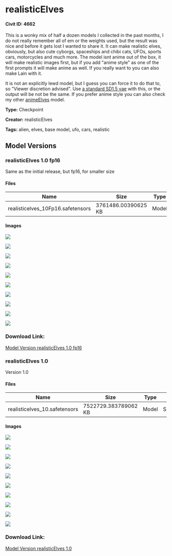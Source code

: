 # realisticElves

#### Civit ID: 4662

<p>This is a wonky mix of half a dozen models I collected in the past months, I do not really remember all of em or the weights used, but the result was nice and before it gets lost I wanted to share it. It can make realistic elves, obviously, but also cute cyborgs, spaceships and chibi cats, UFOs, sports cars, motorcycles and much more. The model isnt anime out of the box, it will make realistic images first, but if you add "anime style" as one of the first prompts it will make anime as well. If you really want to you can also make Lain with it.</p><p></p><p>It is not an explicitly lewd model, but I guess you can force it to do that to, so "Viewer discretion advised". Use <a target="_blank" rel="ugc" href="https://huggingface.co/stabilityai/sd-vae-ft-mse-original/resolve/main/vae-ft-mse-840000-ema-pruned.ckpt">a standard SD1.5 vae</a> with this, or the output will be not be the same. If you prefer anime style you can also check my other <a rel="ugc" href="https://civitai.com/models/4924/animeelves">animeElves</a> model.</p>

**Type:** Checkpoint

**Creator:** realisticElves

**Tags:** alien, elves, base model, ufo, cars, realistic

## Model Versions

### realisticElves 1.0 fp16

<p>Same as the initial release, but fp16, for smaller size</p>

#### Files

| Name | Size | Type | Format | Download Url | AutoV1 | AutoV2 | SHA256 | CRC32 | BLAKE3 |
| --- | --- | --- | --- | --- | --- | --- | --- | --- | --- |
| realisticelves_10Fp16.safetensors | 3761486.00390625 KB | Model | SafeTensor | https://civitai.com/api/download/models/5332 | 50582F85 | 3EDBB6110B | 3EDBB6110B098C7EB373D790E651738C1BFAC7154E86E9F7E577470DA05B5DB7 | E3CCB24F | 3F25640FA28308A6CFDD70A103D7D9FEECD7E00F696C1148F35FF44C0D94B5DC |

#### Images

<p><img src="https://image.civitai.com/xG1nkqKTMzGDvpLrqFT7WA/3bc78d6f-1efb-467e-68ce-8fec40810300/width=450/41397.jpeg" /></p>

<p><img src="https://image.civitai.com/xG1nkqKTMzGDvpLrqFT7WA/570a5f32-3162-401e-f21a-20813f6eaf00/width=450/41396.jpeg" /></p>

<p><img src="https://image.civitai.com/xG1nkqKTMzGDvpLrqFT7WA/e144822c-07ac-4c55-8105-fd536a19b700/width=450/41395.jpeg" /></p>

<p><img src="https://image.civitai.com/xG1nkqKTMzGDvpLrqFT7WA/2b879f79-a2fd-4ab9-ea59-a15d90e8d500/width=450/41394.jpeg" /></p>

<p><img src="https://image.civitai.com/xG1nkqKTMzGDvpLrqFT7WA/5ad60a28-57e2-49a3-24a9-550a05ea7c00/width=450/41393.jpeg" /></p>

<p><img src="https://image.civitai.com/xG1nkqKTMzGDvpLrqFT7WA/3e980310-b343-4df0-8cde-d7179ffdef00/width=450/41429.jpeg" /></p>

<p><img src="https://image.civitai.com/xG1nkqKTMzGDvpLrqFT7WA/f9110009-f3e1-43fa-2e0f-f2a2c0671700/width=450/41428.jpeg" /></p>

<p><img src="https://image.civitai.com/xG1nkqKTMzGDvpLrqFT7WA/bf03568f-708a-4d6b-d950-b1e36f971900/width=450/41392.jpeg" /></p>

<p><img src="https://image.civitai.com/xG1nkqKTMzGDvpLrqFT7WA/7ae0bd58-eeec-416a-fdff-e19a04fb8b00/width=450/41391.jpeg" /></p>

<p><img src="https://image.civitai.com/xG1nkqKTMzGDvpLrqFT7WA/1c92b3d8-a11d-456c-0a91-53499b2bc400/width=450/41390.jpeg" /></p>

### Download Link:

[Model Version realisticElves 1.0 fp16](https://civitai.com/api/download/models/5332)

### realisticElves 1.0

<p>Version 1.0</p>

#### Files

| Name | Size | Type | Format | Download Url | AutoV1 | AutoV2 | SHA256 | CRC32 | BLAKE3 |
| --- | --- | --- | --- | --- | --- | --- | --- | --- | --- |
| realisticelves_10.safetensors | 7522729.383789062 KB | Model | SafeTensor | https://civitai.com/api/download/models/5328 | 3F0E79E7 | B142B0EFBF | B142B0EFBF474D3C69C2B1335450157B47F6EE8C141EF5F629597174207211D2 | E13D0F86 | CBD5437DD42479449101704DB9ED98DCE7CE0E79386EA554A99543431975117B |

#### Images

<p><img src="https://image.civitai.com/xG1nkqKTMzGDvpLrqFT7WA/9c3f3645-cb39-4c36-4935-6097d4cc8e00/width=450/43788.jpeg" /></p>

<p><img src="https://image.civitai.com/xG1nkqKTMzGDvpLrqFT7WA/9899af22-3a46-4e11-b1a0-e631ad7fe700/width=450/41333.jpeg" /></p>

<p><img src="https://image.civitai.com/xG1nkqKTMzGDvpLrqFT7WA/aacf912c-1b90-4fcb-6175-48e845aa8600/width=450/130965.jpeg" /></p>

<p><img src="https://image.civitai.com/xG1nkqKTMzGDvpLrqFT7WA/20b66fc3-cc38-4258-a546-587d8784db00/width=450/41587.jpeg" /></p>

<p><img src="https://image.civitai.com/xG1nkqKTMzGDvpLrqFT7WA/e187eab5-e9e5-496a-693f-ab9ab50b1f00/width=450/41586.jpeg" /></p>

<p><img src="https://image.civitai.com/xG1nkqKTMzGDvpLrqFT7WA/c4125267-5a9e-46b4-be43-a7d6b2c09800/width=450/41345.jpeg" /></p>

<p><img src="https://image.civitai.com/xG1nkqKTMzGDvpLrqFT7WA/c319d895-78c2-44fe-4c81-c52c8111a400/width=450/41344.jpeg" /></p>

<p><img src="https://image.civitai.com/xG1nkqKTMzGDvpLrqFT7WA/2162084c-58d5-4fc7-ffbe-4370297ef700/width=450/41342.jpeg" /></p>

<p><img src="https://image.civitai.com/xG1nkqKTMzGDvpLrqFT7WA/1746cb80-5ec7-4ac1-0749-10911c83e400/width=450/130964.jpeg" /></p>

<p><img src="https://image.civitai.com/xG1nkqKTMzGDvpLrqFT7WA/c291a9b4-e899-4064-9282-66aeb5ef8200/width=450/41427.jpeg" /></p>

### Download Link:

[Model Version realisticElves 1.0](https://civitai.com/api/download/models/5328)

